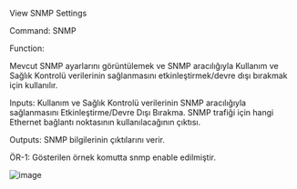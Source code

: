 
View SNMP Settings

Command:
SNMP

Function:

Mevcut SNMP ayarlarını görüntülemek ve SNMP aracılığıyla Kullanım ve Sağlık Kontrolü verilerinin sağlanmasını etkinleştirmek/devre dışı bırakmak için kullanılır.

Inputs: 
Kullanım ve Sağlık Kontrolü verilerinin SNMP aracılığıyla sağlanmasını Etkinleştirme/Devre Dışı Bırakma.
SNMP trafiği için hangi Ethernet bağlantı noktasının kullanılacağının çıktısı.

Outputs: SNMP bilgilerinin çıktılarını verir.


ÖR-1: Gösterilen örnek komutta snmp enable edilmiştir.

![image](https://user-images.githubusercontent.com/77227227/196416052-45f09f53-8dc2-4e63-946a-98a586403277.png)
